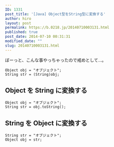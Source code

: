 ```yaml
---
ID: 1331
post_title: '[Java] Object型をString型に変換する'
author: hiro
layout: post
permalink: https://b.0218.jp/20140710003131.html
published: true
post_date: 2014-07-10 00:31:31
modified_date: ""
slug: 20140710003131.html
---
```

ぼーっと、こんな事やっちゃったので戒めとして…。
<pre class="language-java"><code>Object obj = "オブジェクト";
String str = (String)obj;
</code></pre>
<!--more-->
<h2>Object を String に変換する</h2>
<pre class="language-java"><code>Object obj = "オブジェクト";
String str = obj.toString();</code></pre>

<h2>String を Object に変換する</h2>
<pre class="language-java"><code>String str = "オブジェクト";
Object obj = str;</code></pre>